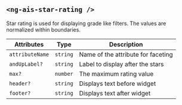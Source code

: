 ## `<ng-ais-star-rating />`

Star rating is used for displaying grade like filters. The values are normalized within boundaries.

| Attributes       | Type       | Description
| -                | -          | -
| `attributeName`  | `string`   | Name of the attribute for faceting
| `andUpLabel?`    | `string`   | Label to display after the stars
| `max?`           | `number`   | The maximum rating value
| `header?`        | `string`   | Displays text before widget
| `footer?`        | `string`   | Displays text after widget